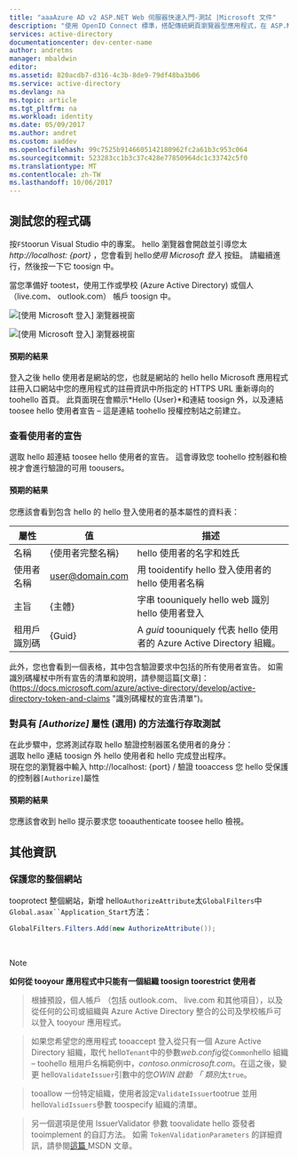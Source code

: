 ```yaml
---
title: "aaaAzure AD v2 ASP.NET Web 伺服器快速入門-測試 |Microsoft 文件"
description: "使用 OpenID Connect 標準，搭配傳統網頁瀏覽器型應用程式，在 ASP.NET 方案上實作 Microsoft 登入"
services: active-directory
documentationcenter: dev-center-name
author: andretms
manager: mbaldwin
editor: 
ms.assetid: 820acdb7-d316-4c3b-8de9-79df48ba3b06
ms.service: active-directory
ms.devlang: na
ms.topic: article
ms.tgt_pltfrm: na
ms.workload: identity
ms.date: 05/09/2017
ms.author: andret
ms.custom: aaddev
ms.openlocfilehash: 99c7525b9146605142180962fc2a61b3c953c064
ms.sourcegitcommit: 523283cc1b3c37c428e77850964dc1c33742c5f0
ms.translationtype: MT
ms.contentlocale: zh-TW
ms.lasthandoff: 10/06/2017
---
```

## <a name="test-your-code"></a>測試您的程式碼

按`F5`toorun Visual Studio 中的專案。 hello 瀏覽器會開啟並引導您太*http://localhost: {port}* ，您會看到 hello*使用 Microsoft 登入* 按鈕。 請繼續進行，然後按一下它 toosign 中。

當您準備好 tootest，使用工作或學校 (Azure Active Directory) 或個人 （live.com、 outlook.com） 帳戶 toosign 中。 

![[使用 Microsoft 登入] 瀏覽器視窗](media/active-directory-serversidewebapp-aspnetwebappowin-test/aspnetbrowsersignin.png)

![[使用 Microsoft 登入] 瀏覽器視窗](media/active-directory-serversidewebapp-aspnetwebappowin-test/aspnetbrowsersignin2.png)

#### <a name="expected-results"></a>預期的結果
登入之後 hello 使用者是網站的您，也就是網站的 hello hello Microsoft 應用程式註冊入口網站中您的應用程式的註冊資訊中所指定的 HTTPS URL 重新導向的 toohello 首頁。 此頁面現在會顯示*Hello {User}*和連結 toosign 外，以及連結 toosee hello 使用者宣告 – 這是連結 toohello 授權控制站之前建立。

### <a name="see-users-claims"></a>查看使用者的宣告
選取 hello 超連結 toosee hello 使用者的宣告。 這會導致您 toohello 控制器和檢視才會進行驗證的可用 toousers。

#### <a name="expected-results"></a>預期的結果
 您應該會看到包含 hello 的 hello 登入使用者的基本屬性的資料表：

| 屬性 | 值 | 描述|
|---|---|---|
| 名稱 | {使用者完整名稱} | hello 使用者的名字和姓氏
|使用者名稱 | <span>user@domain.com</span>| 用 tooidentify hello 登入使用者的 hello 使用者名稱
| 主旨| {主體}|字串 toouniquely hello web 識別 hello 使用者登入|
| 租用戶識別碼| {Guid}| A *guid* toouniquely 代表 hello 使用者的 Azure Active Directory 組織。|

此外，您也會看到一個表格，其中包含驗證要求中包括的所有使用者宣告。 如需識別碼權杖中所有宣告的清單和說明，請參閱這篇[文章]：(https://docs.microsoft.com/azure/active-directory/develop/active-directory-token-and-claims "識別碼權杖的宣告清單")。


### <a name="test-accessing-a-method-that-has-an-authorize-attribute-optional"></a>對具有 *[Authorize]* 屬性 (選用) 的方法進行存取測試
在此步驟中，您將測試存取 hello 驗證控制器匿名使用者的身分：<br/>
選取 hello 連結 toosign 外 hello 使用者和 hello 完成登出程序。<br/>
現在您的瀏覽器中輸入 http://localhost: {port} / 驗證 tooaccess 您 hello 受保護的控制器`[Authorize]`屬性

#### <a name="expected-results"></a>預期的結果
您應該會收到 hello 提示要求您 tooauthenticate toosee hello 檢視。

## <a name="additional-information"></a>其他資訊

<!--start-collapse-->
### <a name="protect-your-entire-web-site"></a>保護您的整個網站
tooprotect 整個網站，新增 hello`AuthorizeAttribute`太`GlobalFilters`中`Global.asax``Application_Start`方法：

```csharp
GlobalFilters.Filters.Add(new AuthorizeAttribute());
```
<!--end-collapse-->

<div></div>
<br/>

> [!NOTE]
> **如何從 tooyour 應用程式中只能有一個組織 toosign toorestrict 使用者**

> 根據預設，個人帳戶 （包括 outlook.com、 live.com 和其他項目），以及從任何的公司或組織與 Azure Active Directory 整合的公司及學校帳戶可以登入 tooyour 應用程式。 

> 如果您希望您的應用程式 tooaccept 登入從只有一個 Azure Active Directory 組織，取代 hello`Tenant`中的參數*web.config*從`Common`hello 組織 – toohello 租用戶名稱範例中，*contoso.onmicrosoft.com*。在這之後，變更 hello`ValidateIssuer`引數中的您*OWIN 啟動 「 類別*太`true`。

> tooallow 一份特定組織，使用者設定`ValidateIssuer`tootrue 並用 hello`ValidIssuers`參數 toospecify 組織的清單。

> 另一個選項是使用 IssuerValidator 參數 toovalidate hello 簽發者 tooimplement 的自訂方法。 如需 `TokenValidationParameters` 的詳細資訊，請參閱[這篇 ](https://msdn.microsoft.com/library/system.identitymodel.tokens.tokenvalidationparameters.aspx "TokenValidationParameters MSDN 文章") MSDN 文章。

